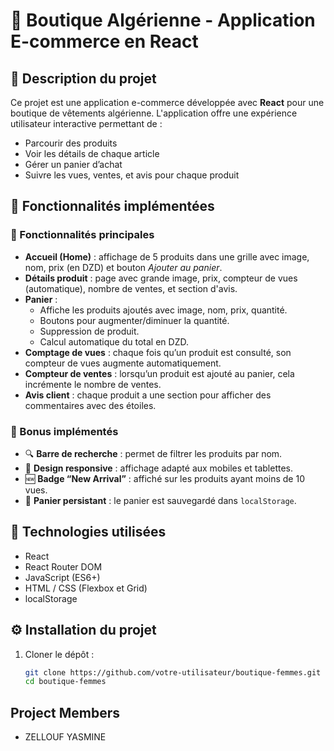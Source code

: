 # 🧕 Boutique Algérienne - Application E-commerce en React

## 📝 Description du projet

Ce projet est une application e-commerce développée avec **React** pour une boutique de vêtements algérienne. L'application offre une expérience utilisateur interactive permettant de :

- Parcourir des produits
- Voir les détails de chaque article
- Gérer un panier d’achat
- Suivre les vues, ventes, et avis pour chaque produit

## 🚀 Fonctionnalités implémentées

### 🎯 Fonctionnalités principales

- **Accueil (Home)** : affichage de 5 produits dans une grille avec image, nom, prix (en DZD) et bouton *Ajouter au panier*.
- **Détails produit** : page avec grande image, prix, compteur de vues (automatique), nombre de ventes, et section d'avis.
- **Panier** :
  - Affiche les produits ajoutés avec image, nom, prix, quantité.
  - Boutons pour augmenter/diminuer la quantité.
  - Suppression de produit.
  - Calcul automatique du total en DZD.
- **Comptage de vues** : chaque fois qu’un produit est consulté, son compteur de vues augmente automatiquement.
- **Compteur de ventes** : lorsqu’un produit est ajouté au panier, cela incrémente le nombre de ventes.
- **Avis client** : chaque produit a une section pour afficher des commentaires avec des étoiles.

### 🎁 Bonus implémentés

- 🔍 **Barre de recherche** : permet de filtrer les produits par nom.
- 📱 **Design responsive** : affichage adapté aux mobiles et tablettes.
- 🆕 **Badge “New Arrival”** : affiché sur les produits ayant moins de 10 vues.
- 💾 **Panier persistant** : le panier est sauvegardé dans `localStorage`.

## 🧪 Technologies utilisées

- React
- React Router DOM
- JavaScript (ES6+)
- HTML / CSS (Flexbox et Grid)
- localStorage

## ⚙️ Installation du projet

1. Cloner le dépôt :
   ```bash
   git clone https://github.com/votre-utilisateur/boutique-femmes.git
   cd boutique-femmes
## Project Members

- ZELLOUF YASMINE
